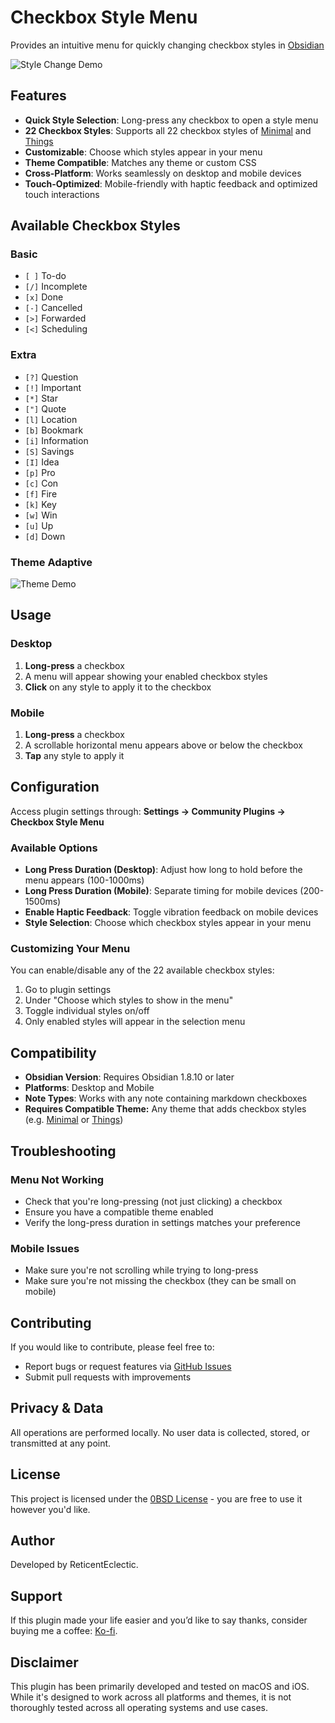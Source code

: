 
# Checkbox Style Menu

Provides an intuitive menu for quickly changing checkbox styles in [Obsidian](https://obsidian.md)

![Style Change Demo](https://github.com/user-attachments/assets/99900dee-997c-443f-a554-283395572d46)

## Features

- **Quick Style Selection**: Long-press any checkbox to open a style menu
- **22 Checkbox Styles**: Supports all 22 checkbox styles of [Minimal](https://github.com/kepano/obsidian-minimal) and [Things](https://github.com/colineckert/obsidian-things)
- **Customizable**: Choose which styles appear in your menu
- **Theme Compatible**: Matches any theme or custom CSS
- **Cross-Platform**: Works seamlessly on desktop and mobile devices
- **Touch-Optimized**: Mobile-friendly with haptic feedback and optimized touch interactions

## Available Checkbox Styles

### Basic

- `[ ]` To-do
- `[/]` Incomplete
- `[x]` Done
- `[-]` Cancelled
- `[>]` Forwarded
- `[<]` Scheduling

### Extra

- `[?]` Question
- `[!]` Important
- `[*]` Star
- `["]` Quote
- `[l]` Location
- `[b]` Bookmark
- `[i]` Information
- `[S]` Savings
- `[I]` Idea
- `[p]` Pro
- `[c]` Con
- `[f]` Fire
- `[k]` Key
- `[w]` Win
- `[u]` Up
- `[d]` Down

### Theme Adaptive

![Theme Demo](https://github.com/user-attachments/assets/8169c7c3-5337-4e59-a391-4910fbf303bd)

## Usage

### Desktop

1. **Long-press** a checkbox
2. A menu will appear showing your enabled checkbox styles
3. **Click** on any style to apply it to the checkbox

### Mobile

1. **Long-press** a checkbox
2. A scrollable horizontal menu appears above or below the checkbox
3. **Tap** any style to apply it

## Configuration

Access plugin settings through: **Settings → Community Plugins → Checkbox Style Menu**

### Available Options

- **Long Press Duration (Desktop)**: Adjust how long to hold before the menu appears (100-1000ms)
- **Long Press Duration (Mobile)**: Separate timing for mobile devices (200-1500ms)
- **Enable Haptic Feedback**: Toggle vibration feedback on mobile devices
- **Style Selection**: Choose which checkbox styles appear in your menu

### Customizing Your Menu

You can enable/disable any of the 22 available checkbox styles:

1. Go to plugin settings
2. Under "Choose which styles to show in the menu"
3. Toggle individual styles on/off
4. Only enabled styles will appear in the selection menu

## Compatibility

- **Obsidian Version**: Requires Obsidian 1.8.10 or later
- **Platforms**: Desktop and Mobile
- **Note Types**: Works with any note containing markdown checkboxes
- **Requires Compatible Theme:** Any theme that adds checkbox styles (e.g. [Minimal](https://github.com/kepano/obsidian-minimal) or [Things](https://github.com/colineckert/obsidian-things))

## Troubleshooting

### Menu Not Working

- Check that you're long-pressing (not just clicking) a checkbox
- Ensure you have a compatible theme enabled 
- Verify the long-press duration in settings matches your preference

### Mobile Issues

- Make sure you're not scrolling while trying to long-press
- Make sure you're not missing the checkbox (they can be small on mobile)

## Contributing

If you would like to contribute, please feel free to:

- Report bugs or request features via [GitHub Issues](https://github.com/ReticentEclectic/checkbox-style-menu/issues)
- Submit pull requests with improvements

## Privacy & Data

All operations are performed locally. No user data is collected, stored, or transmitted at any point.

## License

This project is licensed under the [0BSD License](LICENSE) - you are free to use it however you'd like.

## Author

Developed by ReticentEclectic.

## Support

If this plugin made your life easier and you’d like to say thanks, consider buying me a coffee: [Ko-fi](https://ko-fi.com/ReticentEclectic).

## Disclaimer

This plugin has been primarily developed and tested on macOS and iOS. While it's designed to work across all platforms and themes, it is not thoroughly tested across all operating systems and use cases.
